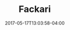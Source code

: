 ---
    date: 2017-05-17T13:03:58-04:00
    categories:
        - Dinner
    type: F-Food
    title: Fackari
    description: Some Fackari description
    price: 1400
---